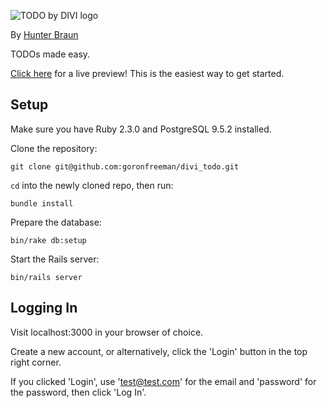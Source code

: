 ![TODO by DIVI logo](http://i.imgur.com/g7S1dCM.png)

By [Hunter Braun](https://github.com/goronfreeman)

TODOs made easy.

[Click here](todo-by-divi.herokuapp.com) for a live preview! This is the easiest way to get started.

## Setup

Make sure you have Ruby 2.3.0 and PostgreSQL 9.5.2 installed.

Clone the repository:

```console
git clone git@github.com:goronfreeman/divi_todo.git
```

`cd` into the newly cloned repo, then run:

```console
bundle install
```

Prepare the database:

```console
bin/rake db:setup
```

Start the Rails server:

```console
bin/rails server
```

## Logging In

Visit localhost:3000 in your browser of choice.

Create a new account, or alternatively, click the 'Login' button in the top right corner.

If you clicked 'Login', use 'test@test.com' for the email and 'password' for the password, then click 'Log In'.
